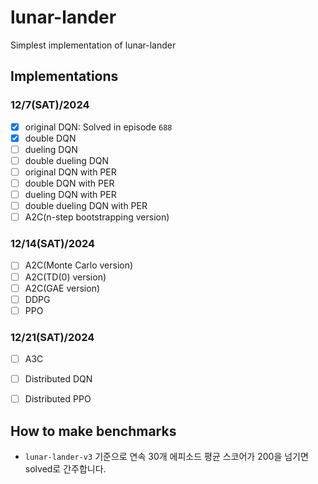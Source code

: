 # lunar-lander

Simplest implementation of lunar-lander

## Implementations

### 12/7(SAT)/2024

- [x] original DQN: Solved in episode `688`
- [x] double DQN
- [ ] dueling DQN
- [ ] double dueling DQN
- [ ] original DQN with PER
- [ ] double DQN with PER
- [ ] dueling DQN with PER
- [ ] double dueling DQN with PER
- [ ] A2C(n-step bootstrapping version)

### 12/14(SAT)/2024

- [ ] A2C(Monte Carlo version)
- [ ] A2C(TD(0) version)
- [ ] A2C(GAE version)
- [ ] DDPG
- [ ] PPO

### 12/21(SAT)/2024

- [ ] A3C
- [ ] Distributed DQN
- [ ] Distributed PPO


## How to make benchmarks

- `lunar-lander-v3` 기준으로 연속 30개 에피소드 평균 스코어가 200을 넘기면 solved로 간주합니다.